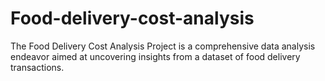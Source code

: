 # Food-delivery-cost-analysis
The Food Delivery Cost Analysis Project is a comprehensive data analysis endeavor aimed at uncovering insights from a dataset of food delivery transactions.
